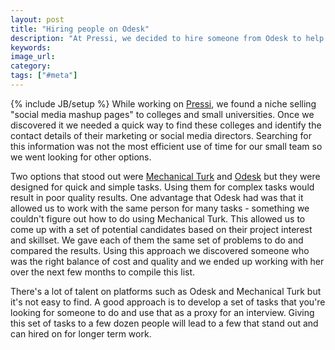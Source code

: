 ```yaml
---
layout: post
title: "Hiring people on Odesk"
description: "At Pressi, we decided to hire someone from Odesk to help us come up with a list of prospects. We ended up finding someone on Odesk using a 'screening' approach."
keywords:
image_url:
category:
tags: ["#meta"]
---
```

{% include JB/setup %}
While working on <a href="http://getpressi.com/" target="_blank">Pressi</a>, we found a niche selling "social media mashup pages" to colleges and small universities. Once we discovered it we needed a quick way to find these colleges and identify the contact details of their marketing or social media directors. Searching for this information was not the most efficient use of time for our small team so we went looking for other options.

Two options that stood out were <a href="https://www.mturk.com" target="_blank">Mechanical Turk</a> and <a href="https://www.odesk.com/" target="_blank">Odesk</a> but they were designed for quick and simple tasks. Using them for complex tasks would result in poor quality results. One advantage that Odesk had was that it allowed us to work with the same person for many tasks - something we couldn't figure out how to do using Mechanical Turk. This allowed us to come up with a set of potential candidates based on their project interest and skillset. We gave each of them the same set of problems to do and compared the results. Using this approach we discovered someone who was the right balance of cost and quality and we ended up working with her over the next few months to compile this list.

There's a lot of talent on platforms such as Odesk and Mechanical Turk but it's not easy to find. A good approach is to develop a set of tasks that you're looking for someone to do and use that as a proxy for an interview. Giving this set of tasks to a few dozen people will lead to a few that stand out and can hired on for longer term work.